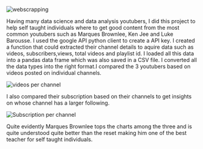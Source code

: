 ![webscrapping](https://github.com/Kamuthuj/Youtube-webscrapping/assets/121629618/43642572-a0a6-4664-9434-dc6d68b5fc49)

Having many data science and data analysis youtubers, I did this project to help self taught individuals where to get good content from the most common youtubers
such as Marques Brownlee, Ken Jee and Luke Barousse. I used the google API python client to create a API key. I created a function that could extracted their channel details to aquire data such as 
videos, subscribers,views, total videos and playlist id. I loaded all this data into a pandas data frame which was also saved in a CSV file. I converted all the data types into the right format.I compared the 3 youtubers based on videos posted on individual channels.

![videos per channel](https://github.com/Kamuthuj/Youtube-webscrapping/assets/121629618/a1be4d79-1c15-466f-8b33-75facaedb1d7)

I also compared their subscription based on their channels to get insights on whose channel has a larger following.


![Subscription per channel](https://github.com/Kamuthuj/Youtube-webscrapping/assets/121629618/c78d9a47-038b-4afa-b2e3-cc131f7d7a83)

Quite evidently Marques Brownlee tops the charts among the three and is quite understood quite better than the reset making him one of the best teacher for self taught individuals.
